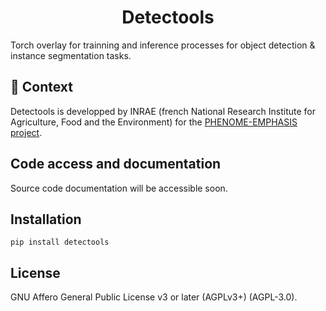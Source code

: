 <!--
<p align="center">
  <img src="https://github.com///raw/main/docs/source/logo.png" height="150">
</p>
-->

<h1 align="center">
  Detectools
</h1>


Torch overlay for trainning and inference processes for object detection & instance segmentation tasks. 

## 💪 Context

Detectools is developped by INRAE (french National Research Institute for Agriculture, Food and the Environment) for the [PHENOME-EMPHASIS project](https://www.phenome-emphasis.fr/).

## Code access and documentation

Source code  documentation will be accessible soon.

## Installation

```shell
pip install detectools
```

## License

GNU Affero General Public License v3 or later (AGPLv3+) (AGPL-3.0).
